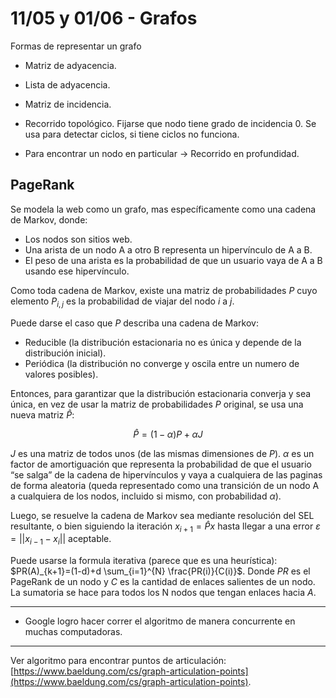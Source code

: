 # 11/05 y 01/06 - Grafos

Formas de representar un grafo

- Matriz de adyacencia.
- Lista de adyacencia.
- Matriz de incidencia.

- Recorrido topológico. Fijarse que nodo tiene grado de incidencia 0. Se usa para detectar ciclos, si tiene ciclos no funciona.
- Para encontrar un nodo en particular → Recorrido en profundidad.

## PageRank

Se modela la web como un grafo, mas específicamente como una cadena de Markov, donde:

- Los nodos son sitios web.
- Una arista de un nodo A a otro B representa un hipervínculo de A a B.
- El peso de una arista es la probabilidad de que un usuario vaya de A a B usando ese hipervínculo.

Como toda cadena de Markov, existe una matriz de probabilidades $P$ cuyo elemento $P_{i,j}$ es la probabilidad de viajar del nodo $i$ a $j$.

Puede darse el caso que $P$ describa una cadena de Markov:

- Reducible (la distribución estacionaria no es única y depende de la distribución inicial).
- Periódica (la distribución no converge y oscila entre un numero de valores posibles).

Entonces, para garantizar que la distribución estacionaria converja y sea única, en vez de usar la matriz de probabilidades $P$ original, se usa una nueva matriz $\hat{P}$:

$$
\hat{P} = (1-\alpha)P + \alpha J
$$

$J$ es una matriz de todos unos (de las mismas dimensiones de $P$). $\alpha$ es un factor de amortiguación que representa la probabilidad de que el usuario “se salga” de la cadena de hipervínculos y vaya a cualquiera de las paginas de forma aleatoria (queda representado como una transición de un nodo A a cualquiera de los nodos, incluido si mismo, con probabilidad $\alpha$).

Luego, se resuelve la cadena de Markov sea mediante resolución del SEL resultante, o bien siguiendo la iteración $x_{i+1}=\hat{P}x$ hasta llegar a una error $\varepsilon=||x_{i-1}-x_i||$ aceptable.

Puede usarse la formula iterativa (parece que es una heurística): $PR(A)_{k+1}=(1-d)+d \sum_{i=1}^{N} \frac{PR(i)}{C(i)}$. Donde $PR$ es el PageRank de un nodo y $C$ es la cantidad de enlaces salientes de un nodo. La sumatoria se hace para todos los N nodos que tengan enlaces hacia $A$.

---

- Google logro hacer correr el algoritmo de manera concurrente en muchas computadoras.

---

Ver algoritmo para encontrar puntos de articulación: [https://www.baeldung.com/cs/graph-articulation-points](https://www.baeldung.com/cs/graph-articulation-points).